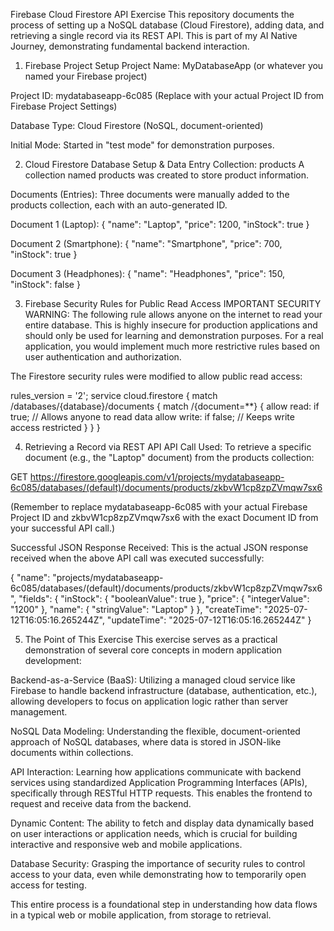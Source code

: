 Firebase Cloud Firestore API Exercise
This repository documents the process of setting up a NoSQL database (Cloud Firestore), adding data, and retrieving a single record via its REST API. This is part of my AI Native Journey, demonstrating fundamental backend interaction.

1. Firebase Project Setup
Project Name: MyDatabaseApp (or whatever you named your Firebase project)

Project ID: mydatabaseapp-6c085 (Replace with your actual Project ID from Firebase Project Settings)

Database Type: Cloud Firestore (NoSQL, document-oriented)

Initial Mode: Started in "test mode" for demonstration purposes.

2. Cloud Firestore Database Setup & Data Entry
Collection: products
A collection named products was created to store product information.

Documents (Entries):
Three documents were manually added to the products collection, each with an auto-generated ID.

Document 1 (Laptop):
{
  "name": "Laptop",
  "price": 1200,
  "inStock": true
}

Document 2 (Smartphone):
{
  "name": "Smartphone",
  "price": 700,
  "inStock": true
}

Document 3 (Headphones):
{
  "name": "Headphones",
  "price": 150,
  "inStock": false
}

3. Firebase Security Rules for Public Read Access
IMPORTANT SECURITY WARNING: The following rule allows anyone on the internet to read your entire database. This is highly insecure for production applications and should only be used for learning and demonstration purposes. For a real application, you would implement much more restrictive rules based on user authentication and authorization.

The Firestore security rules were modified to allow public read access:

rules_version = '2';
service cloud.firestore {
  match /databases/{database}/documents {
    match /{document=**} {
      allow read: if true;  // Allows anyone to read data
      allow write: if false; // Keeps write access restricted
    }
  }
}

4. Retrieving a Record via REST API
API Call Used:
To retrieve a specific document (e.g., the "Laptop" document) from the products collection:

GET https://firestore.googleapis.com/v1/projects/mydatabaseapp-6c085/databases/(default)/documents/products/zkbvW1cp8zpZVmqw7sx6

(Remember to replace mydatabaseapp-6c085 with your actual Firebase Project ID and zkbvW1cp8zpZVmqw7sx6 with the exact Document ID from your successful API call.)

Successful JSON Response Received:
This is the actual JSON response received when the above API call was executed successfully:

{
  "name": "projects/mydatabaseapp-6c085/databases/(default)/documents/products/zkbvW1cp8zpZVmqw7sx6",
  "fields": {
    "inStock": {
      "booleanValue": true
    },
    "price": {
      "integerValue": "1200"
    },
    "name": {
      "stringValue": "Laptop"
    }
  },
  "createTime": "2025-07-12T16:05:16.265244Z",
  "updateTime": "2025-07-12T16:05:16.265244Z"
}

5. The Point of This Exercise
This exercise serves as a practical demonstration of several core concepts in modern application development:

Backend-as-a-Service (BaaS): Utilizing a managed cloud service like Firebase to handle backend infrastructure (database, authentication, etc.), allowing developers to focus on application logic rather than server management.

NoSQL Data Modeling: Understanding the flexible, document-oriented approach of NoSQL databases, where data is stored in JSON-like documents within collections.

API Interaction: Learning how applications communicate with backend services using standardized Application Programming Interfaces (APIs), specifically through RESTful HTTP requests. This enables the frontend to request and receive data from the backend.

Dynamic Content: The ability to fetch and display data dynamically based on user interactions or application needs, which is crucial for building interactive and responsive web and mobile applications.

Database Security: Grasping the importance of security rules to control access to your data, even while demonstrating how to temporarily open access for testing.

This entire process is a foundational step in understanding how data flows in a typical web or mobile application, from storage to retrieval.